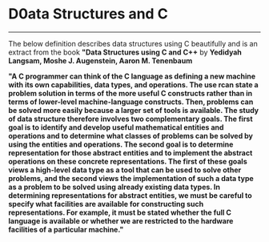 # D0ata Structures and C
---

The below definition describes data structures using C beautifully and is an extract from the book **"Data Structures using C and C++** by **Yedidyah Langsam, Moshe J. Augenstein, Aaron M. Tenenbaum**

__"A C programmer can think of the C language as defining a new machine with its own capabilities, data types, and operations. The use rcan state a problem solution in terms of the more useful C constructs rather than in terms of lower-level machine-language constructs. Then, problems can be solved more easily because a larger set of tools is available.
The study of data structure therefore involves two complementary goals. The first goal is to identify and develop useful mathematical entities and operations and to determine what classes of problems can be solved by using the entities and operations. The second goal is to determine representation for those abstract entities and to implement the abstract operations on these concrete representations. The first of these goals views a high-level data type as a tool that can be used to solve other problems, and the second views the implementation of such a data type as a problem to be solved using already existing data types. In determining representations for abstract entities, we must be careful to specify what facilities are available for constructing such representations. For example, it must be stated whether the full C language is available or whether we are restricted to the hardware facilities of a particular machine."__

